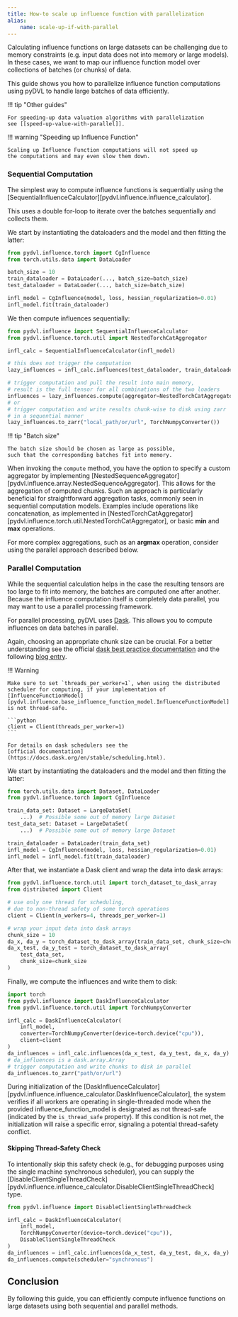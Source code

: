 ```yaml
---
title: How-to scale up influence function with parallelization
alias:
    name: scale-up-if-with-parallel
---
```


Calculating influence functions on large datasets can be challenging due to
memory constraints (e.g. input data does not into memory or large models).
In these cases, we want to map our influence function model over
collections of batches (or chunks) of data.

This guide shows you how to parallelize influence function
computations using pyDVL to handle large batches of data efficiently.

!!! tip "Other guides"

    For speeding-up data valuation algorithms with parallelization
    see [[speed-up-value-with-parallel]].

!!! warning "Speeding up Influence Function"

    Scaling up Influence Function computations will not speed up
    the computations and may even slow them down.

### Sequential Computation

The simplest way to compute influence functions is sequentially using the
[SequentialInfluenceCalculator][pydvl.influence.influence_calculator].

This uses a double for-loop to iterate over the batches sequentially
and collects them.

We start by instantiating the dataloaders and the model and then fitting
the latter:

```python
from pydvl.influence.torch import CgInfluence
from torch.utils.data import DataLoader

batch_size = 10
train_dataloader = DataLoader(..., batch_size=batch_size)
test_dataloader = DataLoader(..., batch_size=batch_size)

infl_model = CgInfluence(model, loss, hessian_regularization=0.01)
infl_model.fit(train_dataloader)
```

We then compute influences sequentially:

```python
from pydvl.influence import SequentialInfluenceCalculator
from pydvl.influence.torch.util import NestedTorchCatAggregator

infl_calc = SequentialInfluenceCalculator(infl_model)

# this does not trigger the computation
lazy_influences = infl_calc.influences(test_dataloader, train_dataloader)

# trigger computation and pull the result into main memory, 
# result is the full tensor for all combinations of the two loaders
influences = lazy_influences.compute(aggregator=NestedTorchCatAggregator())
# or
# trigger computation and write results chunk-wise to disk using zarr 
# in a sequential manner
lazy_influences.to_zarr("local_path/or/url", TorchNumpyConverter())
```

!!! tip "Batch size"

    The batch size should be chosen as large as possible,
    such that the corresponding batches fit into memory.

When invoking the `compute` method, you have the option to specify
a custom aggregator by implementing
[NestedSequenceAggregator][pydvl.influence.array.NestedSequenceAggregator]. 
This allows for the aggregation of computed chunks. 
Such an approach is particularly beneficial for straightforward
aggregation tasks, commonly seen in sequential computation models. 
Examples include operations like concatenation, as implemented in 
[NestedTorchCatAggregator][pydvl.influence.torch.util.NestedTorchCatAggregator], 
or basic **min** and **max** operations. 

For more complex aggregations, such as an **argmax** operation, 
consider using the parallel approach described below.

### Parallel Computation

While the sequential calculation helps in the case the resulting tensors
are too large to fit into memory, the batches are computed one after another.
Because the influence computation itself is completely data parallel,
you may want to use a parallel processing framework. 

For parallel processing, pyDVL uses [Dask](https://docs.dask.org/en/stable/).
This allows you to compute influences on data batches in parallel.

Again, choosing an appropriate chunk size can be crucial.
For a better understanding see the official 
[dask best practice documentation](https://docs.dask.org/en/latest/array-best-practices.html#select-a-good-chunk-size)
and the following [blog entry](https://blog.dask.org/2021/11/02/choosing-dask-chunk-sizes).

!!! Warning

    Make sure to set `threads_per_worker=1`, when using the distributed
    scheduler for computing, if your implementation of
    [InfluenceFunctionModel][pydvl.influence.base_influence_function_model.InfluenceFunctionModel]
    is not thread-safe.

    ```python
    client = Client(threads_per_worker=1)
    ```

    For details on dask schedulers see the
    [official documentation](https://docs.dask.org/en/stable/scheduling.html).

We start by instantiating the dataloaders and the model and then fitting
the latter:


```python
from torch.utils.data import Dataset, DataLoader
from pydvl.influence.torch import CgInfluence

train_data_set: Dataset = LargeDataSet(
    ...)  # Possible some out of memory large Dataset
test_data_set: Dataset = LargeDataSet(
    ...)  # Possible some out of memory large Dataset

train_dataloader = DataLoader(train_data_set)
infl_model = CgInfluence(model, loss, hessian_regularization=0.01)
infl_model = infl_model.fit(train_dataloader)
```

After that, we instantiate a Dask client and wrap the data into dask arrays:

```python
from pydvl.influence.torch.util import torch_dataset_to_dask_array
from distributed import Client

# use only one thread for scheduling, 
# due to non-thread safety of some torch operations
client = Client(n_workers=4, threads_per_worker=1)

# wrap your input data into dask arrays
chunk_size = 10
da_x, da_y = torch_dataset_to_dask_array(train_data_set, chunk_size=chunk_size)
da_x_test, da_y_test = torch_dataset_to_dask_array(
    test_data_set,
    chunk_size=chunk_size
)
```

Finally, we compute the influences and write them to disk:

```python
import torch
from pydvl.influence import DaskInfluenceCalculator
from pydvl.influence.torch.util import TorchNumpyConverter

infl_calc = DaskInfluenceCalculator(
    infl_model,
    converter=TorchNumpyConverter(device=torch.device("cpu")),
    client=client
)
da_influences = infl_calc.influences(da_x_test, da_y_test, da_x, da_y)
# da_influences is a dask.array.Array
# trigger computation and write chunks to disk in parallel
da_influences.to_zarr("path/or/url")
```

During initialization of the 
[DaskInfluenceCalculator][pydvl.influence.influence_calculator.DaskInfluenceCalculator], 
the system verifies if all workers are operating in
single-threaded mode when the provided influence_function_model is
designated as not thread-safe (indicated by the `is_thread_safe` property).
If this condition is not met, the initialization will raise a specific
error, signaling a potential thread-safety conflict.

#### Skipping Thread-Safety Check

To intentionally skip this safety check
(e.g., for debugging purposes using the single machine synchronous
scheduler), you can supply the [DisableClientSingleThreadCheck]
[pydvl.influence.influence_calculator.DisableClientSingleThreadCheck] type.

```python
from pydvl.influence import DisableClientSingleThreadCheck

infl_calc = DaskInfluenceCalculator(
    infl_model,
    TorchNumpyConverter(device=torch.device("cpu")),
    DisableClientSingleThreadCheck
)
da_influences = infl_calc.influences(da_x_test, da_y_test, da_x, da_y)
da_influences.compute(scheduler="synchronous")
```

## Conclusion

By following this guide, you can efficiently compute influence functions
on large datasets using both sequential and parallel methods.
